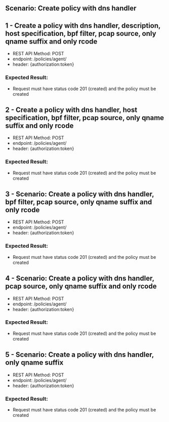 ## Scenario: Create policy with dns handler 

## 1 - Create a policy with dns handler,  description, host specification, bpf filter, pcap source, only qname suffix and only rcode

- REST API Method: POST
- endpoint: /policies/agent/
- header: {authorization:token}


### Expected Result:
- Request must have status code 201 (created) and the policy must be created


## 2 - Create a policy with dns handler,  host specification, bpf filter, pcap source, only qname suffix and only rcode

- REST API Method: POST
- endpoint: /policies/agent/
- header: {authorization:token}


### Expected Result:
- Request must have status code 201 (created) and the policy must be created


## 3 - Scenario: Create a policy with dns handler,  bpf filter, pcap source, only qname suffix and only rcode

- REST API Method: POST
- endpoint: /policies/agent/
- header: {authorization:token}


### Expected Result:
- Request must have status code 201 (created) and the policy must be created

## 4 - Scenario: Create a policy with dns handler,  pcap source, only qname suffix and only rcode

- REST API Method: POST
- endpoint: /policies/agent/
- header: {authorization:token}


### Expected Result:
- Request must have status code 201 (created) and the policy must be created


## 5 - Scenario: Create a policy with dns handler,  only qname suffix

- REST API Method: POST
- endpoint: /policies/agent/
- header: {authorization:token}


### Expected Result:
- Request must have status code 201 (created) and the policy must be created